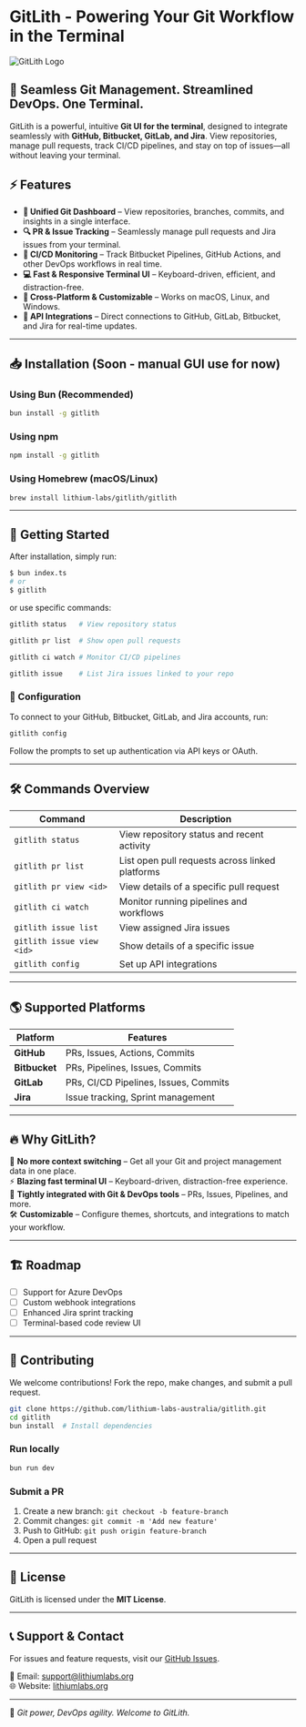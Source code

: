 # GitLith - Powering Your Git Workflow in the Terminal

![GitLith Logo](https://your-logo-url.com) <!-- Replace with an actual logo URL -->

## 🚀 Seamless Git Management. Streamlined DevOps. One Terminal.

GitLith is a powerful, intuitive **Git UI for the terminal**, designed to integrate seamlessly with **GitHub, Bitbucket, GitLab, and Jira**. View repositories, manage pull requests, track CI/CD pipelines, and stay on top of issues—all without leaving your terminal.

## ⚡ Features

- **📂 Unified Git Dashboard** – View repositories, branches, commits, and insights in a single interface.
- **🔍 PR & Issue Tracking** – Seamlessly manage pull requests and Jira issues from your terminal.
- **🚀 CI/CD Monitoring** – Track Bitbucket Pipelines, GitHub Actions, and other DevOps workflows in real time.
- **💻 Fast & Responsive Terminal UI** – Keyboard-driven, efficient, and distraction-free.
- **🔧 Cross-Platform & Customizable** – Works on macOS, Linux, and Windows.
- **📡 API Integrations** – Direct connections to GitHub, GitLab, Bitbucket, and Jira for real-time updates.

---

## 📥 Installation (Soon - manual GUI use for now)

### Using Bun (Recommended)
```sh
bun install -g gitlith
```

### Using npm
```sh
npm install -g gitlith
```

### Using Homebrew (macOS/Linux)
```sh
brew install lithium-labs/gitlith/gitlith
```

---

## 🚀 Getting Started

After installation, simply run:
```sh
$ bun index.ts
# or 
$ gitlith
```

or use specific commands:
```sh
gitlith status   # View repository status

gitlith pr list  # Show open pull requests

gitlith ci watch # Monitor CI/CD pipelines

gitlith issue    # List Jira issues linked to your repo
```

### 🔧 Configuration
To connect to your GitHub, Bitbucket, GitLab, and Jira accounts, run:
```sh
gitlith config
```
Follow the prompts to set up authentication via API keys or OAuth.

---

## 🛠 Commands Overview

| Command            | Description |
|--------------------|-------------|
| `gitlith status`  | View repository status and recent activity |
| `gitlith pr list` | List open pull requests across linked platforms |
| `gitlith pr view <id>` | View details of a specific pull request |
| `gitlith ci watch` | Monitor running pipelines and workflows |
| `gitlith issue list` | View assigned Jira issues |
| `gitlith issue view <id>` | Show details of a specific issue |
| `gitlith config`  | Set up API integrations |

---

## 🌎 Supported Platforms

| Platform  | Features |
|-----------|----------|
| **GitHub**  | PRs, Issues, Actions, Commits |
| **Bitbucket**  | PRs, Pipelines, Issues, Commits |
| **GitLab**  | PRs, CI/CD Pipelines, Issues, Commits |
| **Jira**  | Issue tracking, Sprint management |

---

## 🔥 Why GitLith?
🚀 **No more context switching** – Get all your Git and project management data in one place.  
⚡ **Blazing fast terminal UI** – Keyboard-driven, distraction-free experience.  
🔗 **Tightly integrated with Git & DevOps tools** – PRs, Issues, Pipelines, and more.  
🛠 **Customizable** – Configure themes, shortcuts, and integrations to match your workflow.  

---

## 🏗 Roadmap
- [ ] Support for Azure DevOps
- [ ] Custom webhook integrations
- [ ] Enhanced Jira sprint tracking
- [ ] Terminal-based code review UI

---

## 🤝 Contributing
We welcome contributions! Fork the repo, make changes, and submit a pull request.
```sh
git clone https://github.com/lithium-labs-australia/gitlith.git
cd gitlith
bun install  # Install dependencies
```

### Run locally
```sh
bun run dev
```

### Submit a PR
1. Create a new branch: `git checkout -b feature-branch`
2. Commit changes: `git commit -m 'Add new feature'`
3. Push to GitHub: `git push origin feature-branch`
4. Open a pull request

---

## 📄 License
GitLith is licensed under the **MIT License**.

---

## 📞 Support & Contact
For issues and feature requests, visit our [GitHub Issues](https://github.com/lithium-labs-australia/gitlith/issues).

📧 Email: support@lithiumlabs.org  
🌐 Website: [lithiumlabs.org](https://lithiumlabs.org)

---

🚀 *Git power, DevOps agility. Welcome to GitLith.*
